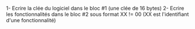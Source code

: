1- Ecrire la clée du logiciel dans le bloc #1 (une clée de 16 bytes)
2- Ecrire les fonctionnalités dans le bloc #2 sous format XX != 00 (XX est l'identifiant d'une fonctionnalité)